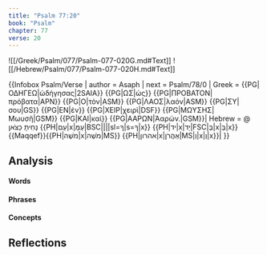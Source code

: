```yaml
---
title: "Psalm 77:20"
book: "Psalm"
chapter: 77
verse: 20
---
```

![[/Greek/Psalm/077/Psalm-077-020G.md#Text]]
![[/Hebrew/Psalm/077/Psalm-077-020H.md#Text]]

{{Infobox Psalm/Verse |
  author = Asaph |
  next = Psalm/78/0 |
  Greek = {{PG|ΟΔΗΓΕΩ|ὡδήγησας|2SAIA}} {{PG|ΩΣ|ὡς}} {{PG|ΠΡΟΒΑΤΟΝ|πρόβατα|APN}} {{PG|Ο|τὸν|ASM}} {{PG|ΛΑΟΣ|λαόν|ASM}} {{PG|ΣΥ|σου|GS}} {{PG|ΕΝ|ἐν}} {{PG|ΧΕΙΡ|χειρὶ|DSF}} {{PG|ΜΩΥΣΗΣ|Μωυσῆ|GSM}} {{PG|ΚΑΙ|καὶ}} {{PG|ΑΑΡΩΝ|Ἀαρών.|GSM}}|
  Hebrew = @
נָחִיתָ
כַצֹּאן
{{PH|עַם|x|עַמֶּ|BSC||||sl=ךָ|s=ךָ|x}} {{PH|יד|x|יַד|FSC|בְּ|x|בְּ|x}}{{Maqqef}}{{PH|מֹשֶׁה|x|מֹשֶׁה|MS}} {{PH|אהרון|x|אַהֲרֹן|MS|וְ|x|וְ|x}}׃|
}}

## Analysis

#### Words

#### Phrases

#### Concepts

## Reflections
